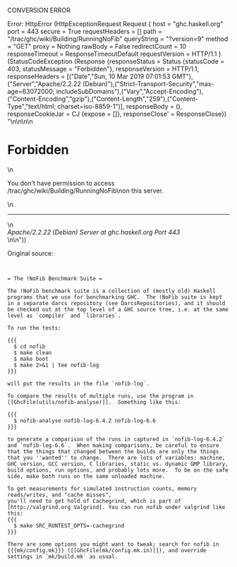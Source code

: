 CONVERSION ERROR

Error: HttpError (HttpExceptionRequest Request {
  host                 = "ghc.haskell.org"
  port                 = 443
  secure               = True
  requestHeaders       = []
  path                 = "/trac/ghc/wiki/Building/RunningNoFib"
  queryString          = "?version=9"
  method               = "GET"
  proxy                = Nothing
  rawBody              = False
  redirectCount        = 10
  responseTimeout      = ResponseTimeoutDefault
  requestVersion       = HTTP/1.1
}
 (StatusCodeException (Response {responseStatus = Status {statusCode = 403, statusMessage = "Forbidden"}, responseVersion = HTTP/1.1, responseHeaders = [("Date","Sun, 10 Mar 2019 07:01:53 GMT"),("Server","Apache/2.2.22 (Debian)"),("Strict-Transport-Security","max-age=63072000; includeSubDomains"),("Vary","Accept-Encoding"),("Content-Encoding","gzip"),("Content-Length","259"),("Content-Type","text/html; charset=iso-8859-1")], responseBody = (), responseCookieJar = CJ {expose = []}, responseClose' = ResponseClose}) "<!DOCTYPE HTML PUBLIC \"-//IETF//DTD HTML 2.0//EN\">\n<html><head>\n<title>403 Forbidden</title>\n</head><body>\n<h1>Forbidden</h1>\n<p>You don't have permission to access /trac/ghc/wiki/Building/RunningNoFib\non this server.</p>\n<hr>\n<address>Apache/2.2.22 (Debian) Server at ghc.haskell.org Port 443</address>\n</body></html>\n"))

Original source:

```trac


= The !NoFib Benchmark Suite =

The !NoFib benchmark suite is a collection of (mostly old) Haskell programs that we use for benchmarking GHC.  The !NoFib suite is kept in a separate darcs repository (see DarcsRepositories), and it should be checked out at the top level of a GHC source tree, i.e. at the same level as `compiler` and `libraries`.

To run the tests:

{{{
  $ cd nofib
  $ make clean
  $ make boot
  $ make 2>&1 | tee nofib-log
}}}

will put the results in the file `nofib-log`.

To compare the results of multiple runs, use the program in
[[GhcFile(utils/nofib-analyse)]].  Something like this:

{{{
  $ nofib-analyse nofib-log-6.4.2 nofib-log-6.6
}}}

to generate a comparison of the runs in captured in `nofib-log-6.4.2`
and `nofib-log-6.6`.  When making comparisons, be careful to ensure
that the things that changed between the builds are only the things
that you ''wanted'' to change.  There are lots of variables: machine,
GHC version, GCC version, C libraries, static vs. dynamic GMP library,
build options, run options, and probably lots more.  To be on the safe
side, make both runs on the same unloaded machine.

To get measurements for simulated instruction counts, memory reads/writes, and "cache misses",
you'll need to get hold of Cachegrind, which is part of 
[http://valgrind.org Valgrind]. You can run nofib under valgrind like this:
{{{
  $ make SRC_RUNTEST_OPTS=-cachegrind
}}}

There are some options you might want to tweak; search for nofib in
{{{mk/config.mk}}} ([[GhcFile(mk/config.mk.in)]]), and override settings in `mk/build.mk` as usual.

```
